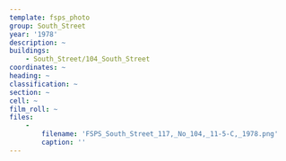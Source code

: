 ```yaml
---
template: fsps_photo
group: South_Street
year: '1978'
description: ~
buildings:
    - South_Street/104_South_Street
coordinates: ~
heading: ~
classification: ~
section: ~
cell: ~
film_roll: ~
files:
    -
        filename: 'FSPS_South_Street_117,_No_104,_11-5-C,_1978.png'
        caption: ''
---
```

